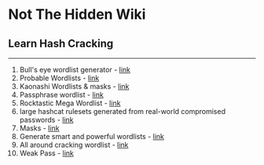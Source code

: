 # Not The Hidden Wiki

## Learn Hash Cracking
-----

1. Bull's eye wordlist generator - [link](https://github.com/berzerk0/BEWGor)
2. Probable Wordlists - [link](https://github.com/berzerk0/Probable-Wordlists)
3. Kaonashi Wordlists & masks - [link](https://github.com/kaonashi-passwords/Kaonashi)
4. Passphrase wordlist - [link](https://github.com/initstring/passphrase-wordlist)
5. Rocktastic Mega Wordlist - [link](https://labs.nettitude.com/tools/rocktastic/)
6. large hashcat rulesets generated from real-world compromised passwords  - [link](https://github.com/rarecoil/pantagrule)
7. Masks - [link](https://github.com/trustedsec/hate_crack/blob/master/masks/pathwell.hcmask)
8. Generate smart and powerful wordlists - [link](https://github.com/r3nt0n/bopscrk)
9. All around cracking wordlist - [link](https://github.com/Karmaz95/crimson_cracking)
10. Weak Pass - [link](https://weakpass.com/wordlist/1950)